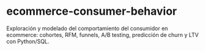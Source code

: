 # ecommerce-consumer-behavior
Exploración y modelado del comportamiento del consumidor en ecommerce: cohortes, RFM, funnels, A/B testing, predicción de churn y LTV con Python/SQL.

